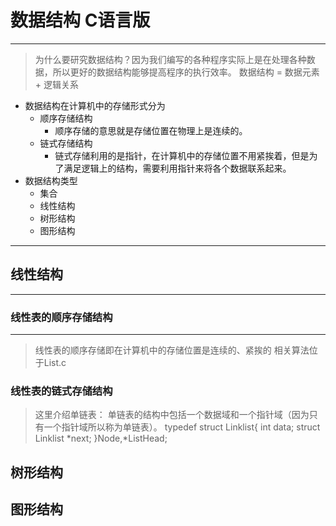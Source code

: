 # 数据结构 C语言版
----------------
> 为什么要研究数据结构？因为我们编写的各种程序实际上是在处理各种数据，所以更好的数据结构能够提高程序的执行效率。
> 数据结构 = 数据元素 + 逻辑关系
-  数据结构在计算机中的存储形式分为 
	- 顺序存储结构
		- 顺序存储的意思就是存储位置在物理上是连续的。   
	- 链式存储结构
		- 链式存储利用的是指针，在计算机中的存储位置不用紧挨着，但是为了满足逻辑上的结构，需要利用指针来将各个数据联系起来。
- 数据结构类型
	- 集合
	- 线性结构
	- 树形结构
	- 图形结构
---------------
## 线性结构
----------------
### 线性表的顺序存储结构
------------------
> 线性表的顺序存储即在计算机中的存储位置是连续的、紧挨的
> 相关算法位于List.c

### 线性表的链式存储结构
> 这里介绍单链表：
> 单链表的结构中包括一个数据域和一个指针域（因为只有一个指针域所以称为单链表）。
		typedef struct Linklist{
			int data;
			struct Linklist *next;
		}Node,*ListHead;
		<!-- 这里定义了单链表的结点以及头指针 -->


## 树形结构
## 图形结构
